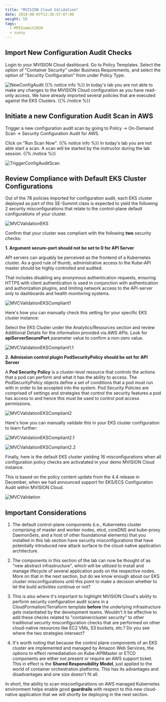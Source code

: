 ```yaml
---
title: "MVISION Cloud Validation"
date: 2018-08-07T13:36:57-07:00
weight: 50
tags:
  - MFESummit2020
  - sunny
---
```


## Import New Configuration Audit Checks  

Login to your MVISION Cloud dashboard. Go to Policy Templates. Select the option of "Container Security" under Business Requirements, and select the option of "Security Configuration" from under Policy Type.


![NewConfigAudit](/images/mfe/Capture_PolicyTemplates.JPG?classes=border,shadow)
{{% notice info %}}
In today's lab you are not able to make any changes to the MVISION Cloud configuration as you have read-only access. We have already imported several policies that are executed against the EKS Clusters.
{{% /notice %}}




## Initiate a new Configuration Audit Scan in AWS

Trigger a new configuration audit scan by going to Policy -> On-Demand Scan -> Security Configuration Audit for AWS.

Click on "Run Scan Now". 
{{% notice info %}}
In today's lab you are not able start a scan. A scan will be started by the instructor during the lab session.
{{% /notice %}}

![TriggerConfigAuditScan](/images/mfe/Capture_TriggerConfigAuditScan.JPG?classes=border,shadow)





## Review Compliance with Default EKS Cluster Configurations 


Out of the 78 policies imported for configuration audit, each EKS cluster deployed as part of this SE-Summit class is expected to yield the following 2 security misconfigurations that relate to the control-plane default configurations of your cluster. 


![MVCValidationEKS](/images/mfe/Capture_Misconfigurations_EKSCluster_Final.JPG?classes=border,shadow)



Confirm that your cluster was compliant with the following **two** security checks:




**1. Argument secure-port should not be set to 0 for API Server** 

API servers can arguably be perceived as the frontend of a Kubernetes cluster. As a good  rule of thumb, administrative access to the Kube-API master should be highly controlled and audited. 

That includes disabling any anonymous authentication requests, ensuring HTTPS with client authentication is used in conjunction with authentication and authorization plugins, and limiting network access to the API-server only to dashboards and health monitoring systems.


![MVCValidationEKSCompliant1](/images/mfe/Capture_SuccessfulCheck_EKSCluster1.JPG?classes=border,shadow)


Here's how you can manually check this setting for your specific EKS cluster instance:


Select the EKS Cluster under the Analytics/Resources section and review Additional Details for the information provided via AWS APIs. Look for **apiServerSecurePort** parameter value to confirm a non-zero value. 


![MVCValidationEKSCompliant1.1](/images/mfe/Capture_Validation1Final.JPG?classes=border,shadow)





**2. Admission control plugin PodSecurityPolicy should be set for API Server**


A **Pod Security Policy** is a cluster-level resource that controls the actions that a pod can perform and what it has the ability to access. The PodSecurityPolicy objects define a set of conditions that a pod must run with in order to be accepted into the system. Pod Security Policies are comprised of settings and strategies that control the security features a pod has access to and hence this must be used to control pod access permissions.

![MVCValidationEKSCompliant2](/images/mfe/Capture_SuccessfulCheck_EKSCluster2.JPG?classes=border,shadow)



Here's how you can manually validate this in your EKS cluster configuration to learn further: 

![MVCValidationEKSCompliant2.1](/images/mfe/Capture_Validation2.JPG?classes=border,shadow)


![MVCValidationEKSCompliant2.2](/images/mfe/Capture_Validation3.JPG?classes=border,shadow)






Finally, here is the default EKS cluster yielding 16 misconfigurations when all configuration policy checks are activatated in your demo MVISION Cloud instance. 


This is based on the policy content update from the 4.4 release in December, when we had announced support for EKS/ECS Configuration Audit within MVISION Cloud.


![MVCValidation](/images/mfe/Capture_Violations.JPG?classes=border,shadow)




## Important Considerations


1. The default control-plane components (i.e., Kubernetes cluster comprising of master and worker nodes, etcd, coreDNS and kube-proxy DaemonSets, and a host of other foundational elements) that you installed in this lab section have security misconfigurations that have potentially introduced new attack surface to the cloud-native application architecture.

2. The components in this section of the lab can now be thought of as "new abstract infrastructure", which will be utilized to install and manage lifecycle of several application pods on the respective nodes. More on that in the next section, but do we know enough about our EKS cluster misconfigurations until this point to make a decision whether to let the build activities continue or not?

3. This is also where it's important to highlight MVISION Cloud's ability to perform security configuration audit scans in a CloudFormation/Terraform template **before** the underlying infrastructure gets instantiated by the development teams. Wouldn't it be effective to add these checks related to "container/cluster security" to other traditional security misconfiguration checks that are performed on other cloud-native resources like EC2 VMs, S3 buckets, etc.? Do you see where the two strategies intersect?

4. It's worth noting that because the control plane components of an EKS cluster are implemented and managed by Amazon Web Services, the options to effect remediatiation on Kube-APIMaster or ETCD components are either not present or require an AWS support ticket. This in effect is the **Shared Responsibility Model**, just applied to the world of container orchestration platforms. This has its advantages and disadvantages and one size doesn't fit all.


In short, the ability to scan misconfigurations on AWS managed Kubernetes environment helps enable good **guardrails** with respect to this new cloud-native application that we will shortly be deploying in the next section. 
